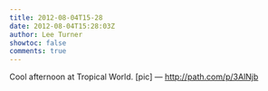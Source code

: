 ```yaml
---
title: 2012-08-04T15-28
date: 2012-08-04T15:28:03Z
author: Lee Turner
showtoc: false
comments: true
---
```


Cool afternoon at Tropical World. [pic] — http://path.com/p/3AlNjb

